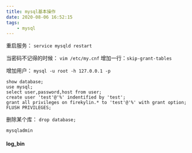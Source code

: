 ```yaml
---
title: mysql基本操作
date: 2020-08-06 16:52:15
tags:
    - mysql
---
```



重启服务：
```service mysqld restart```

当密码不记得的时候：
```vim /etc/my.cnf```
增加一行：```skip-grant-tables ```

增加用户：
```mysql -u root -h 127.0.0.1 -p```
```
show database;
use mysql;
select user,password,host from user;
create user 'test'@'%' indentified by 'test';
grant all privileges on firekylin.* to 'test'@'%' with grant option;
FLUSH PRIVILEGES;
```

删除某个库：
```drop database;```


```mysqladmin```


#### log_bin

